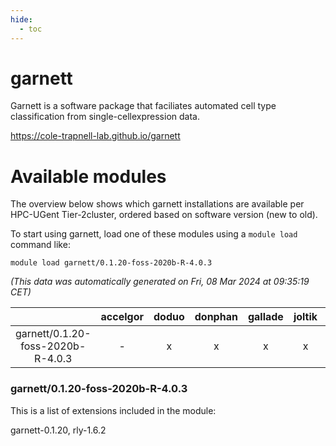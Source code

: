 ```yaml
---
hide:
  - toc
---
```


garnett
=======


Garnett is a software package that faciliates automated cell type classification from single-cellexpression data.

https://cole-trapnell-lab.github.io/garnett
# Available modules


The overview below shows which garnett installations are available per HPC-UGent Tier-2cluster, ordered based on software version (new to old).

To start using garnett, load one of these modules using a `module load` command like:

```shell
module load garnett/0.1.20-foss-2020b-R-4.0.3
```

*(This data was automatically generated on Fri, 08 Mar 2024 at 09:35:19 CET)*  

| |accelgor|doduo|donphan|gallade|joltik|skitty|
| :---: | :---: | :---: | :---: | :---: | :---: | :---: |
|garnett/0.1.20-foss-2020b-R-4.0.3|-|x|x|x|x|x|


### garnett/0.1.20-foss-2020b-R-4.0.3

This is a list of extensions included in the module:

garnett-0.1.20, rly-1.6.2